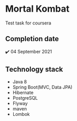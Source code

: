 # Mortal Kombat
Test task for coursera

## Completion date 
:heavy_check_mark: 04 September 2021

## Technology stack
- Java 8
- Spring Boot(MVC, Data JPA)
- Hibernate
- PostgreSQL
- Flyway
- maven
- Lombok

